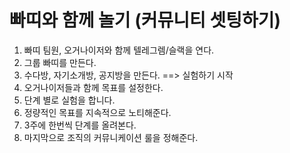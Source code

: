 # 빠띠와 함께 놀기 (커뮤니티 셋팅하기) 

1. 빠띠 팀원, 오거나이저와 함께 텔레그렘/슬랙을 연다. 
2. 그룹 빠띠를 만든다. 
3. 수다방, 자기소개방, 공지방을 만든다. ==> 실험하기 시작 
4. 오거나이저들과 함께 목표를 설정한다. 
5. 단계 별로 실험을 합니다. 
6. 정량적인 목표를 지속적으로 노티해준다. 
7. 3주에 한번씩 단계를 올려본다. 
8. 마지막으로 조직의 커뮤니케이션 룰을 정해준다. 
